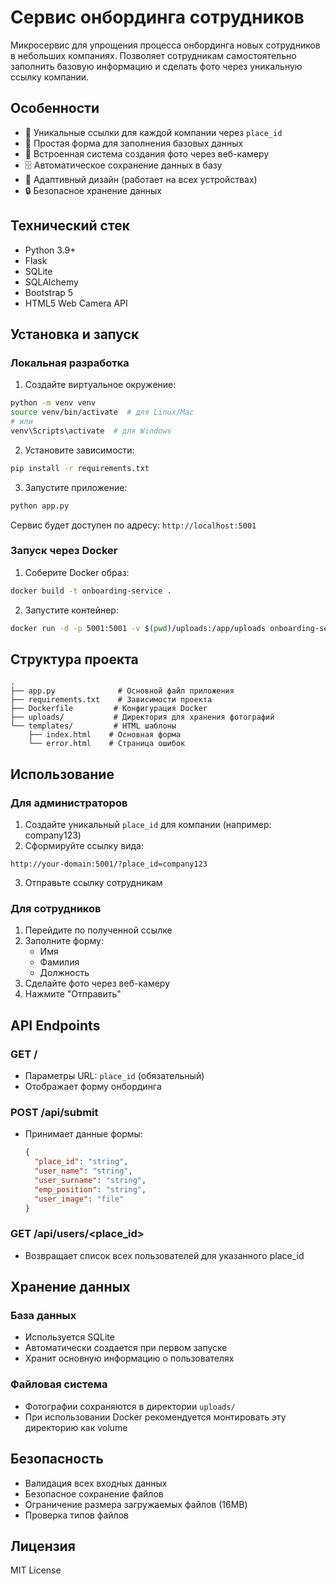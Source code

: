 # Сервис онбординга сотрудников

Микросервис для упрощения процесса онбординга новых сотрудников в небольших компаниях. Позволяет сотрудникам самостоятельно заполнить базовую информацию и сделать фото через уникальную ссылку компании.

## Особенности

- 🔗 Уникальные ссылки для каждой компании через `place_id`
- 📝 Простая форма для заполнения базовых данных
- 📸 Встроенная система создания фото через веб-камеру
- 🗄️ Автоматическое сохранение данных в базу
- 📱 Адаптивный дизайн (работает на всех устройствах)
- 🔒 Безопасное хранение данных

## Технический стек

- Python 3.9+
- Flask
- SQLite
- SQLAlchemy
- Bootstrap 5
- HTML5 Web Camera API

## Установка и запуск

### Локальная разработка

1. Создайте виртуальное окружение:
```bash
python -m venv venv
source venv/bin/activate  # для Linux/Mac
# или
venv\Scripts\activate  # для Windows
```

2. Установите зависимости:
```bash
pip install -r requirements.txt
```

3. Запустите приложение:
```bash
python app.py
```

Сервис будет доступен по адресу: `http://localhost:5001`

### Запуск через Docker

1. Соберите Docker образ:
```bash
docker build -t onboarding-service .
```

2. Запустите контейнер:
```bash
docker run -d -p 5001:5001 -v $(pwd)/uploads:/app/uploads onboarding-service
```

## Структура проекта

```
.
├── app.py              # Основной файл приложения
├── requirements.txt    # Зависимости проекта
├── Dockerfile         # Конфигурация Docker
├── uploads/           # Директория для хранения фотографий
└── templates/         # HTML шаблоны
    ├── index.html    # Основная форма
    └── error.html    # Страница ошибок
```

## Использование

### Для администраторов

1. Создайте уникальный `place_id` для компании (например: company123)
2. Сформируйте ссылку вида:
```
http://your-domain:5001/?place_id=company123
```
3. Отправьте ссылку сотрудникам

### Для сотрудников

1. Перейдите по полученной ссылке
2. Заполните форму:
   - Имя
   - Фамилия
   - Должность
3. Сделайте фото через веб-камеру
4. Нажмите "Отправить"

## API Endpoints

### GET /
- Параметры URL: `place_id` (обязательный)
- Отображает форму онбординга

### POST /api/submit
- Принимает данные формы:
  ```json
  {
    "place_id": "string",
    "user_name": "string",
    "user_surname": "string",
    "emp_position": "string",
    "user_image": "file"
  }
  ```

### GET /api/users/<place_id>
- Возвращает список всех пользователей для указанного place_id

## Хранение данных

### База данных
- Используется SQLite
- Автоматически создается при первом запуске
- Хранит основную информацию о пользователях

### Файловая система
- Фотографии сохраняются в директории `uploads/`
- При использовании Docker рекомендуется монтировать эту директорию как volume

## Безопасность

- Валидация всех входных данных
- Безопасное сохранение файлов
- Ограничение размера загружаемых файлов (16MB)
- Проверка типов файлов

## Лицензия

MIT License